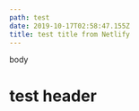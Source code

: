 ```yaml
---
path: test
date: 2019-10-17T02:58:47.155Z
title: test title from Netlify
---
```

body



<h1>test header</h1>



<Test/>

<SliderPicker />
